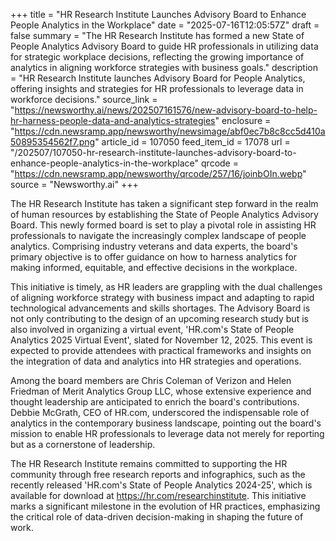 +++
title = "HR Research Institute Launches Advisory Board to Enhance People Analytics in the Workplace"
date = "2025-07-16T12:05:57Z"
draft = false
summary = "The HR Research Institute has formed a new State of People Analytics Advisory Board to guide HR professionals in utilizing data for strategic workplace decisions, reflecting the growing importance of analytics in aligning workforce strategies with business goals."
description = "HR Research Institute launches Advisory Board for People Analytics, offering insights and strategies for HR professionals to leverage data in workforce decisions."
source_link = "https://newsworthy.ai/news/202507161576/new-advisory-board-to-help-hr-harness-people-data-and-analytics-strategies"
enclosure = "https://cdn.newsramp.app/newsworthy/newsimage/abf0ec7b8c8cc5d410a50895354562f7.png"
article_id = 107050
feed_item_id = 17078
url = "/202507/107050-hr-research-institute-launches-advisory-board-to-enhance-people-analytics-in-the-workplace"
qrcode = "https://cdn.newsramp.app/newsworthy/qrcode/257/16/joinbOIn.webp"
source = "Newsworthy.ai"
+++

<p>The HR Research Institute has taken a significant step forward in the realm of human resources by establishing the State of People Analytics Advisory Board. This newly formed board is set to play a pivotal role in assisting HR professionals to navigate the increasingly complex landscape of people analytics. Comprising industry veterans and data experts, the board's primary objective is to offer guidance on how to harness analytics for making informed, equitable, and effective decisions in the workplace.</p><p>This initiative is timely, as HR leaders are grappling with the dual challenges of aligning workforce strategy with business impact and adapting to rapid technological advancements and skills shortages. The Advisory Board is not only contributing to the design of an upcoming research study but is also involved in organizing a virtual event, 'HR.com's State of People Analytics 2025 Virtual Event', slated for November 12, 2025. This event is expected to provide attendees with practical frameworks and insights on the integration of data and analytics into HR strategies and operations.</p><p>Among the board members are Chris Coleman of Verizon and Helen Friedman of Merit Analytics Group LLC, whose extensive experience and thought leadership are anticipated to enrich the board's contributions. Debbie McGrath, CEO of HR.com, underscored the indispensable role of analytics in the contemporary business landscape, pointing out the board's mission to enable HR professionals to leverage data not merely for reporting but as a cornerstone of leadership.</p><p>The HR Research Institute remains committed to supporting the HR community through free research reports and infographics, such as the recently released 'HR.com's State of People Analytics 2024-25', which is available for download at <a href='https://hr.com/researchinstitute' rel='nofollow' target='_blank'>https://hr.com/researchinstitute</a>. This initiative marks a significant milestone in the evolution of HR practices, emphasizing the critical role of data-driven decision-making in shaping the future of work.</p>